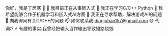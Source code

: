 你好，我是丁居寒 👋
🔭 我目前正在从事嵌入式
🌱 我正在学习C/C++ Python
👯 我希望能够合作于机器学习和嵌入式AI方面 
🤔 我正在寻求帮助，解决游戏AI的问题
💬 向我询问有关C/C++的问题
📫 如何联系我:dingjuhan157@gmail.com
😄 代词:?
⚡ 有趣的事实:我曾经把输入当作输出导致短路烧毁
